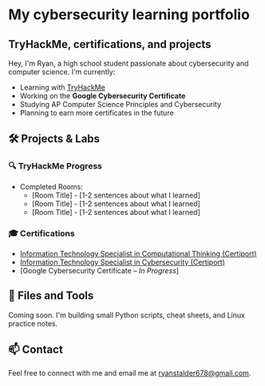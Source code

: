# My cybersecurity learning portfolio
## TryHackMe, certifications, and projects

Hey, I'm Ryan, a high school student passionate about cybersecurity and computer science. I'm currently:

-  Learning with [TryHackMe](https://tryhackme.com)
-  Working on the **Google Cybersecurity Certificate**
-  Studying AP Computer Science Principles and Cybersecurity
-  Planning to earn more certificates in the future

## 🛠️ Projects & Labs

### 🔍 TryHackMe Progress
- Completed Rooms:
  - [Room Title] - [1-2 sentences about what I learned]
  - [Room Title] - [1-2 sentences about what I learned]
  - [Room Title] - [1-2 sentences about what I learned]

### 🎓 Certifications
- [Information Technology Specialist in Computational Thinking (Certiport)](./ComputationalThinkingCertification.pdf)
- [Information Technology Specialist in Cybersecurity (Certiport)](./CybersecurityCertification.pdf)
- [Google Cybersecurity Certificate – *In Progress*]

## 📁 Files and Tools
Coming soon. I'm building small Python scripts, cheat sheets, and Linux practice notes.

## 📫 Contact
Feel free to connect with me and email me at ryanstalder678@gmail.com.

